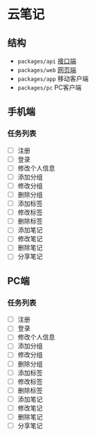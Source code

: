 # 云笔记

## 结构
- `packages/api` [接口端](https://github.com/hengkx/note/tree/master/packages/api)
- `packages/web` [网页端](https://github.com/hengkx/note/tree/master/packages/web)
- `packages/app` 移动客户端
- `packages/pc` PC客户端


## 手机端

### 任务列表

- [ ] 注册
- [ ] 登录
- [ ] 修改个人信息
- [ ] 添加分组
- [ ] 修改分组
- [ ] 删除分组
- [ ] 添加标签
- [ ] 修改标签
- [ ] 删除标签
- [ ] 添加笔记
- [ ] 修改笔记
- [ ] 删除笔记
- [ ] 分享笔记

## PC端

### 任务列表

- [ ] 注册
- [ ] 登录
- [ ] 修改个人信息
- [ ] 添加分组
- [ ] 修改分组
- [ ] 删除分组
- [ ] 添加标签
- [ ] 修改标签
- [ ] 删除标签
- [ ] 添加笔记
- [ ] 修改笔记
- [ ] 删除笔记
- [ ] 分享笔记
